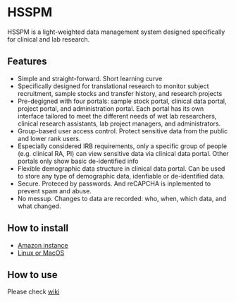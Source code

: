 # HSSPM

HSSPM is a light-weighted data management system designed specifically for clinical and lab research.

## Features
* Simple and straight-forward. Short learning curve
* Specifically designed for translational research to monitor subject recruitment, sample stocks and transfer history, and research projects
* Pre-degigned with four portals: sample stock portal, clinical data portal, project portal, and administration portal. Each portal has its own interface tailored to meet the different needs of wet lab researchers, clinical research assistants, lab project managers, and administrators.
* Group-based user access control. Protect sensitive data from the public and lower rank users.
* Especially considered IRB requirements, only a specific group of people (e.g. clinical RA, PI) can view sensitive data via clinical data portal.  Other portals only show basic de-identified info
* Flexible demographic data structure in clinical data portal. Can be used to store any type of demographic data, idenfiable or de-identified data.
* Secure. Proteced by passwords. And reCAPCHA is inplemented to prevent spam and abuse.
* No messup. Changes to data are recorded: who, when, which data, and what changed.

## How to install
* [Amazon instance](https://github.com/KunYang99/HSSPM/wiki/Install-on-Amazon-instance)
* [Linux or MacOS](https://github.com/KunYang99/HSSPM/wiki/Install-on-Linux-or-Mac)

## How to use
Please check [wiki](https://github.com/KunYang99/HSSPM/wiki)
